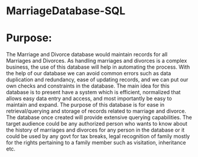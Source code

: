 # MarriageDatabase-SQL

# Purpose:
The Marriage and Divorce database would maintain records for all Marriages and Divorces. As handling marriages and divorces is a complex business, the use of this database will help in automating the process. With the help of our database we can avoid common errors such as data duplication and redundancy, ease of updating records, and we can put our own checks and constraints in the database. The main idea for this database is to present have a system which is efficient, normalized that allows easy data entry and access, and most importantly be easy to maintain and expand. The purpose of this database is for ease in retrieval/querying and storage of records related to marriage and divorce. The database once created will provide extensive querying capabilities. The target audience could be any authorized person who wants to know about the history of marriages and divorces for any person in the database or it could be used by any govt for tax breaks, legal recognition of family mostly for the rights pertaining to a family member such as visitation, inheritance etc.
